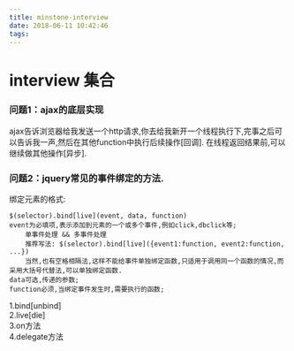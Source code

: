 ```yaml
---
title: minstone-interview
date: 2018-06-11 10:42:46
tags:
---
```

# interview 集合
### 问题1：ajax的底层实现
  ajax告诉浏览器给我发送一个http请求,你去给我新开一个线程执行下,完事之后可以告诉我一声,然后在其他function中执行后续操作[回调].
  在线程返回结果前,可以继续做其他操作[异步].
### 问题2：jquery常见的事件绑定的方法.
绑定元素的格式:  
```
$(selector).bind[live](event, data, function)
event为必填项,表示添加到元素的一个或多个事件,例如click,dbclick等;
    单事件处理 && 多事件处理
    推荐写法: $(selector).bind[live]({event1:function, event2:function, ...})
    当然,也有空格相隔法,这样不能给事件单独绑定函数,只适用于调用同一个函数的情况,而采用大括号代替法,可以单独绑定函数.
data可选,传递的参数;
function必须,当绑定事件发生时,需要执行的函数;

```
1.bind[unbind]  
2.live[die]  
3.on方法  
4.delegate方法  
